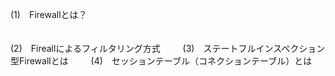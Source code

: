 (1)　Firewallとは？<br>　





(2)　Fireallによるフィルタリング方式　
　 (3)　ステートフルインスペクション型Firewallとは　
　 (4)　セッションテーブル（コネクションテーブル）とは
